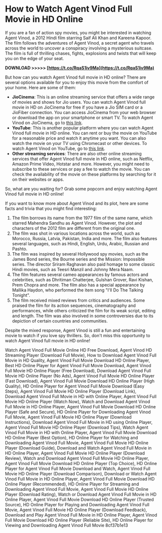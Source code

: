 
 
# How to Watch Agent Vinod Full Movie in HD Online
 
If you are a fan of action spy movies, you might be interested in watching Agent Vinod, a 2012 Hindi film starring Saif Ali Khan and Kareena Kapoor. The film follows the adventures of Agent Vinod, a secret agent who travels across the world to uncover a conspiracy involving a mysterious suitcase. The film is full of thrilling chases, fights, explosions and twists that will keep you on the edge of your seat.
 
**DOWNLOAD >>>>> [https://t.co/RqaS1iv9Ma](https://t.co/RqaS1iv9Ma)**


 
But how can you watch Agent Vinod full movie in HD online? There are several options available for you to enjoy this movie from the comfort of your home. Here are some of them:
 
- **JioCinema**: This is an online streaming service that offers a wide range of movies and shows for Jio users. You can watch Agent Vinod full movie in HD on JioCinema for free if you have a Jio SIM card or a JioFiber connection. You can access JioCinema from your web browser or download the app on your smartphone or smart TV. To watch Agent Vinod on JioCinema, go to [this link](https://www.jiocinema.com/movies/agent-vinod/3723084).
- **YouTube**: This is another popular platform where you can watch Agent Vinod full movie in HD online. You can rent or buy the movie on YouTube for a reasonable price and watch it anytime you want. You can also watch the movie on your TV using Chromecast or other devices. To watch Agent Vinod on YouTube, go to [this link](https://www.youtube.com/watch?v=6f5lX9cZ0oQ).
- **Other streaming services**: There are also other online streaming services that offer Agent Vinod full movie in HD online, such as Netflix, Amazon Prime Video, Hotstar and more. However, you might need to subscribe to these services or pay a fee to watch the movie. You can check the availability of the movie on these platforms by searching for it on their websites or apps.

So, what are you waiting for? Grab some popcorn and enjoy watching Agent Vinod full movie in HD online!
  
If you want to know more about Agent Vinod and its plot, here are some facts and trivia that you might find interesting:

1. The film borrows its name from the 1977 film of the same name, which starred Mahendra Sandhu as Agent Vinod. However, the plot and characters of the 2012 film are different from the original one.
2. The film was shot in various locations across the world, such as Morocco, Russia, Latvia, Pakistan, India and more. The film also features several languages, such as Hindi, English, Urdu, Arabic, Russian and Pashto.
3. The film was inspired by several Hollywood spy movies, such as the James Bond series, the Bourne series and the Mission: Impossible series. The director Sriram Raghavan also paid homage to some classic Hindi movies, such as Teesri Manzil and Johnny Mera Naam.
4. The film features several cameo appearances by famous actors and celebrities, such as Dhritiman Chatterjee, Gulshan Grover, Ravi Kishan, Prem Chopra and more. The film also has a special appearance by Mallika Haydon, who performed the item song "I'll Do The Talking Tonight".
5. The film received mixed reviews from critics and audiences. Some praised the film for its action sequences, cinematography and performances, while others criticized the film for its weak script, editing and length. The film was also involved in some controversies due to its depiction of certain countries and communities.

Despite the mixed response, Agent Vinod is still a fun and entertaining movie to watch if you love spy thrillers. So, don't miss this opportunity to watch Agent Vinod full movie in HD online!
 
Watch Agent Vinod Full Movie Online HD Free Download,  Agent Vinod HD Streaming Player (Download Full Movie),  How to Download Agent Vinod Full Movie in HD Quality,  Agent Vinod Full Movie Download HD Online Player,  Best HD Online Player for Agent Vinod Full Movie Download,  Agent Vinod Full Movie HD Online Player (Free Download),  Download Agent Vinod Full Movie HD Online Player (No Ads),  Agent Vinod Full Movie HD Online Player (Fast Download),  Agent Vinod Full Movie Download HD Online Player (High Quality),  HD Online Player for Agent Vinod Full Movie Download (Easy Steps),  Agent Vinod Full Movie HD Online Player (Download Link),  Download Agent Vinod Full Movie in HD with Online Player,  Agent Vinod Full Movie HD Online Player (Watch Now),  Watch and Download Agent Vinod Full Movie in HD Online Player,  Agent Vinod Full Movie Download HD Online Player (Safe and Secure),  HD Online Player for Downloading Agent Vinod Full Movie,  Agent Vinod Full Movie HD Online Player (Download Instructions),  Download Agent Vinod Full Movie in HD using Online Player,  Agent Vinod Full Movie HD Online Player (Download Tips),  Watch Agent Vinod Full Movie in HD with Online Player,  Agent Vinod Full Movie Download HD Online Player (Best Option),  HD Online Player for Watching and Downloading Agent Vinod Full Movie,  Agent Vinod Full Movie HD Online Player (Download Guide),  Download and Watch Agent Vinod Full Movie in HD Online Player,  Agent Vinod Full Movie HD Online Player (Download Review),  Watch and Download Agent Vinod Full Movie HD Online Player,  Agent Vinod Full Movie Download HD Online Player (Top Choice),  HD Online Player for Agent Vinod Full Movie Download and Watch,  Agent Vinod Full Movie HD Online Player (Download Comparison),  Download or Watch Agent Vinod Full Movie in HD Online Player,  Agent Vinod Full Movie Download HD Online Player (Recommended),  HD Online Player for Streaming and Downloading Agent Vinod Full Movie,  Agent Vinod Full Movie HD Online Player (Download Rating),  Watch or Download Agent Vinod Full Movie in HD Online Player,  Agent Vinod Full Movie Download HD Online Player (Trusted Source),  HD Online Player for Playing and Downloading Agent Vinod Full Movie,  Agent Vinod Full Movie HD Online Player (Download Feedback),  Download and Play Agent Vinod Full Movie in HD Online Player,  Agent Vinod Full Movie Download HD Online Player (Reliable Site),  HD Online Player for Viewing and Downloading Agent Vinod Full Movie
 8cf37b1e13
 
